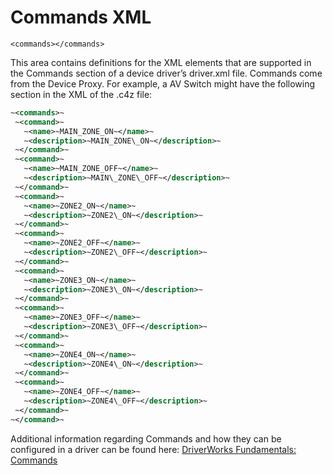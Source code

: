 
# Commands XML

`<commands></commands>`

This area contains definitions for the XML elements that are supported in the Commands section of a device driver’s driver.xml file. Commands  come from the Device Proxy. For example, a AV Switch might have the following section in the XML of the .c4z file:

```xml
~<commands>~
 ~<command>~
   ~<name>~MAIN_ZONE_ON~</name>~
   ~<description>~MAIN_ZONE\_ON~</description>~
 ~</command>~
 ~<command>~
   ~<name>~MAIN_ZONE_OFF~</name>~
   ~<description>~MAIN\_ZONE\_OFF~</description>~
 ~</command>~
 ~<command>~
   ~<name>~ZONE2_ON~</name>~
   ~<description>~ZONE2\_ON~</description>~
 ~</command>~
 ~<command>~
   ~<name>~ZONE2_OFF~</name>~
   ~<description>~ZONE2\_OFF~</description>~
 ~</command>~
 ~<command>~
   ~<name>~ZONE3_ON~</name>~
   ~<description>~ZONE3\_ON~</description>~
 ~</command>~
 ~<command>~
   ~<name>~ZONE3_OFF~</name>~
   ~<description>~ZONE3\_OFF~</description>~
 ~</command>~
 ~<command>~
   ~<name>~ZONE4_ON~</name>~
   ~<description>~ZONE4\_ON~</description>~
 ~</command>~
 ~<command>~
   ~<name>~ZONE4_OFF~</name>~
   ~<description>~ZONE4\_OFF~</description>~
 ~</command>~
~</command>~
```


Additional information regarding Commands and how they can be configured in a driver can be found here: [DriverWorks Fundamentals: Commands][1]

[1]:	https://snap-one.github.io/docs-driverworks-fundamentals/#commands